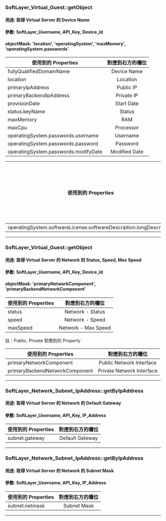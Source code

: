 ### SoftLayer\_Virtual\_Guest::getObject
#### 用途: 取得 Virtual Server 的 Device Name
#### 參數: SoftLayer\_Username, API\_Key, Device\_Id
#### objectMask: 'location', 'operatingSystem', 'maxMemory', 'operatingSystem.passwords'

| 使用到的 Properties | 對應到右方的欄位 |
| ------------- |:-------------:|
| fullyQualifiedDomainName | Device Name |
| location | Location |
| primaryIpAddress | Public IP |
| primaryBackendIpAddress | Private IP |
| provisionDate | Start Date |
| status.keyName | Status |
| maxMemory | RAM |
| maxCpu | Processor |
| operatingSystem.passwords.username | Username |
| operatingSystem.passwords.password | Password |
| operatingSystem.passwords.modifyDate | Modified Date |

| 使用到的 Properties | 對應到右方的欄位 |
| ------------- |:-------------:|
|operatingSystem.softwareLicense.softwareDescription.longDescription | OS |

***

### SoftLayer\_Virtual\_Guest::getObject
#### 用途: 取得 Virtual Server 的 Network 的 Status, Speed, Max Speed
#### 參數: SoftLayer\_Username, API\_Key, Device\_Id
#### objectMask: 'primaryNetworkComponent', 'primaryBackendNetworkComponent'

| 使用到的 Properties | 對應到右方的欄位 |
| ------------- |:-------------:|
| status | Network - Status |
| speed | Network - Speed |
| maxSpeed | Network - Max Speed |

註：Public, Private 對應到的 Property

| 使用到的 Properties | 對應到右方的欄位 |
| ------------- |:-------------:|
| primaryNetworkComponent | Public Network Interface |
| primaryBackendNetworkComponent | Private Network Interface |

***

### SoftLayer\_Network\_Subnet\_IpAddress::getByIpAddress
#### 用途: 取得 Virtual Server 的 Network 的 Default Gateway
#### 參數: SoftLayer\_Username, API\_Key, IP\_Address

| 使用到的 Properties | 對應到右方的欄位 |
| ------------- |:-------------:|
| subnet.gateway | Default Gateway |

***

### SoftLayer\_Network\_Subnet\_IpAddress::getByIpAddress
#### 用途: 取得 Virtual Server 的 Network 的 Subnet Mask
#### 參數: SoftLayer\_Username, API\_Key, IP\_Address

| 使用到的 Properties | 對應到右方的欄位 |
| ------------- |:-------------:|
| subnet.netmask | Subnet Mask |

***

